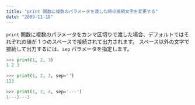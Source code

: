 ```yaml
---
title: "print 関数に複数のパラメータを渡した時の接続文字を変更する"
date: "2009-11-18"
---
```


`print` 関数に複数のパラメータをカンマ区切りで渡した場合、デフォルトではそれぞれの値が 1 つのスペースで接続されて出力されます。
スペース以外の文字で接続して出力するには、`sep` パラメータを指定します。

~~~ python
>>> print(1, 2, 3)
1 2 3

>>> print(1, 2, 3, sep='')
123

>>> print(1, 2, 3, sep='---')
1---2---3
~~~

